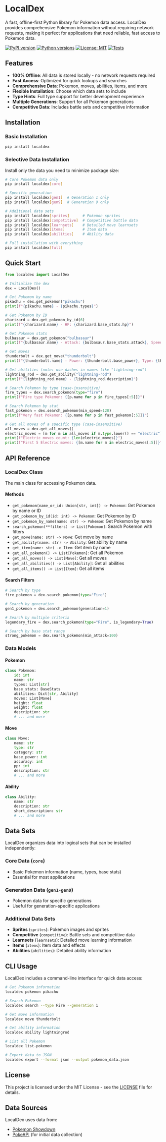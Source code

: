 # LocalDex

A fast, offline-first Python library for Pokemon data access. LocalDex provides comprehensive Pokemon information without requiring network requests, making it perfect for applications that need reliable, fast access to Pokemon data.

[![PyPI version](https://badge.fury.io/py/localdex.svg)](https://badge.fury.io/py/localdex)
[![Python versions](https://img.shields.io/pypi/pyversions/localdex.svg)](https://pypi.org/project/localdex/)
[![License: MIT](https://img.shields.io/badge/License-MIT-yellow.svg)](https://opensource.org/licenses/MIT)
[![Tests](https://github.com/colefoster/localdex/actions/workflows/release.yml/badge.svg)](https://github.com/colefoster/localdex/actions/workflows/release.yml)

## Features

- **100% Offline**: All data is stored locally - no network requests required
- **Fast Access**: Optimized for quick lookups and searches
- **Comprehensive Data**: Pokemon, moves, abilities, items, and more
- **Flexible Installation**: Choose which data sets to include
- **Type Hints**: Full type support for better development experience
- **Multiple Generations**: Support for all Pokemon generations
- **Competitive Data**: Includes battle sets and competitive information

## Installation

### Basic Installation

```bash
pip install localdex
```

### Selective Data Installation

Install only the data you need to minimize package size:

```bash
# Core Pokemon data only
pip install localdex[core]

# Specific generation
pip install localdex[gen1]  # Generation 1 only
pip install localdex[gen9]  # Generation 9 only

# Additional data sets
pip install localdex[sprites]      # Pokemon sprites
pip install localdex[competitive]  # Competitive battle data
pip install localdex[learnsets]    # Detailed move learnsets
pip install localdex[items]        # Item data
pip install localdex[abilities]    # Ability data

# Full installation with everything
pip install localdex[full]
```


## Quick Start

```python
from localdex import LocalDex

# Initialize the dex
dex = LocalDex()

# Get Pokemon by name
pikachu = dex.get_pokemon("pikachu")
print(f"{pikachu.name} - {pikachu.types}")

# Get Pokemon by ID
charizard = dex.get_pokemon_by_id(6)
print(f"{charizard.name} - HP: {charizard.base_stats.hp}")

# Get Pokemon stats
bulbasaur = dex.get_pokemon("bulbasaur")
print(f"{bulbasaur.name} - Attack: {bulbasaur.base_stats.attack}, Speed: {bulbasaur.base_stats.speed}")

# Get moves
thunderbolt = dex.get_move("thunderbolt")
print(f"{thunderbolt.name} - Power: {thunderbolt.base_power}, Type: {thunderbolt.type}")

# Get abilities (note: use dashes in names like "lightning-rod")
lightning_rod = dex.get_ability("lightning-rod")
print(f"{lightning_rod.name} - {lightning_rod.description}")

# Search Pokemon by type (case-insensitive)
fire_types = dex.search_pokemon(type="fire")
print(f"Fire type Pokemon: {[p.name for p in fire_types[:5]]}")

# Search Pokemon by stat
fast_pokemon = dex.search_pokemon(min_speed=120)
print(f"Very fast Pokemon: {[p.name for p in fast_pokemon[:5]]}")

# Get all moves of a specific type (case-insensitive)
all_moves = dex.get_all_moves()
electric_moves = [m for m in all_moves if m.type.lower() == "electric"]
print(f"Electric moves count: {len(electric_moves)}")
print(f"First 5 Electric moves: {[m.name for m in electric_moves[:5]]}")
```

## API Reference

### LocalDex Class

The main class for accessing Pokemon data.

#### Methods

- `get_pokemon(name_or_id: Union[str, int]) -> Pokemon`: Get Pokemon by name or ID
- `get_pokemon_by_id(id: int) -> Pokemon`: Get Pokemon by ID
- `get_pokemon_by_name(name: str) -> Pokemon`: Get Pokemon by name
- `search_pokemon(**filters) -> List[Pokemon]`: Search Pokemon with filters
- `get_move(name: str) -> Move`: Get move by name
- `get_ability(name: str) -> Ability`: Get ability by name
- `get_item(name: str) -> Item`: Get item by name
- `get_all_pokemon() -> List[Pokemon]`: Get all Pokemon
- `get_all_moves() -> List[Move]`: Get all moves
- `get_all_abilities() -> List[Ability]`: Get all abilities
- `get_all_items() -> List[Item]`: Get all items

#### Search Filters

```python
# Search by type
fire_pokemon = dex.search_pokemon(type="Fire")

# Search by generation
gen1_pokemon = dex.search_pokemon(generation=1)

# Search by multiple criteria
legendary_fire = dex.search_pokemon(type="Fire", is_legendary=True)

# Search by base stat range
strong_pokemon = dex.search_pokemon(min_attack=100)
```

### Data Models

#### Pokemon

```python
class Pokemon:
    id: int
    name: str
    types: List[str]
    base_stats: BaseStats
    abilities: Dict[str, Ability]
    moves: List[Move]
    height: float
    weight: float
    description: str
    # ... and more
```

#### Move

```python
class Move:
    name: str
    type: str
    category: str
    base_power: int
    accuracy: int
    pp: int
    description: str
    # ... and more
```

#### Ability

```python
class Ability:
    name: str
    description: str
    short_description: str
    # ... and more
```

## Data Sets

LocalDex organizes data into logical sets that can be installed independently:

### Core Data (`core`)
- Basic Pokemon information (name, types, base stats)
- Essential for most applications

### Generation Data (`gen1`-`gen9`)
- Pokemon data for specific generations
- Useful for generation-specific applications

### Additional Data Sets
- **Sprites** (`sprites`): Pokemon images and sprites
- **Competitive** (`competitive`): Battle sets and competitive data
- **Learnsets** (`learnsets`): Detailed move learning information
- **Items** (`items`): Item data and effects
- **Abilities** (`abilities`): Detailed ability information

## CLI Usage

LocalDex includes a command-line interface for quick data access:

```bash
# Get Pokemon information
localdex pokemon pikachu

# Search Pokemon
localdex search --type Fire --generation 1

# Get move information
localdex move thunderbolt

# Get ability information
localdex ability lightningrod

# List all Pokemon
localdex list-pokemon

# Export data to JSON
localdex export --format json --output pokemon_data.json
```

## License

This project is licensed under the MIT License - see the [LICENSE](LICENSE) file for details.

## Data Sources

LocalDex uses data from:
- [Pokemon Showdown](https://github.com/smogon/pokemon-showdown)
- [PokeAPI](https://pokeapi.co/) (for initial data collection)


